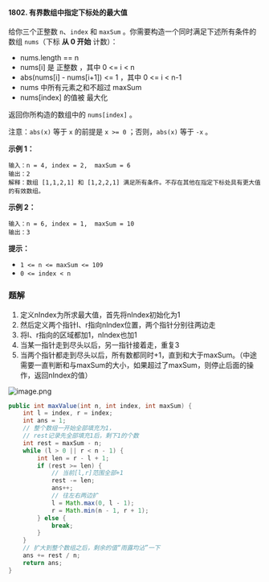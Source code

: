 #### 1802. 有界数组中指定下标处的最大值

给你三个正整数 `n`、`index` 和 `maxSum` 。你需要构造一个同时满足下述所有条件的数组 `nums`（下标 **从 0 开始** 计数）：

* nums.length == n
* nums[i] 是 正整数 ，其中 0 <= i < n
* abs(nums[i] - nums[i+1]) <= 1 ，其中 0 <= i < n-1
* nums 中所有元素之和不超过 maxSum
* nums[index] 的值被 最大化

返回你所构造的数组中的 `nums[index]` 。

注意：`abs(x)` 等于 `x` 的前提是 `x >= 0` ；否则，`abs(x)` 等于 `-x` 。

**示例 1：**

```shell
输入：n = 4, index = 2,  maxSum = 6
输出：2
解释：数组 [1,1,2,1] 和 [1,2,2,1] 满足所有条件。不存在其他在指定下标处具有更大值的有效数组。
```

**示例 2：**

```shell
输入：n = 6, index = 1,  maxSum = 10
输出：3
```

**提示：**

- `1 <= n <= maxSum <= 109`
- `0 <= index < n`

### 题解

1. 定义nIndex为所求最大值，首先将nIndex初始化为1
2. 然后定义两个指针l、r指向nIndex位置，两个指针分别往两边走
3. 将l、r指向的区域都加1，nIndex也加1
4. 当某一指针走到尽头以后，另一指针接着走，重复3
5. 当两个指针都走到尽头以后，所有数都同时+1，直到和大于maxSum。（中途需要一直判断和与maxSum的大小，如果超过了maxSum，则停止后面的操作，返回nIndex的值）

![image.png](http://gitlab.wsh-study.com/xp-study/LeeteCode/blob/master/贪心算法/images/有界数组中指定下标处的最大值/1.jpg)

```java
public int maxValue(int n, int index, int maxSum) {
    int l = index, r = index;
    int ans = 1;
    // 整个数组一开始全部填充为1，
    // rest记录先全部填充1后，剩下1的个数
    int rest = maxSum - n;
    while (l > 0 || r < n - 1) {
        int len = r - l + 1;
        if (rest >= len) {
            // 当前[l,r]范围全部+1
            rest -= len;
            ans++;
            // 往左右两边扩
            l = Math.max(0, l - 1);
            r = Math.min(n - 1, r + 1);
        } else {
            break;
        }
    }
    // 扩大到整个数组之后，剩余的值“雨露均沾”一下
    ans += rest / n;
    return ans;
}
```

